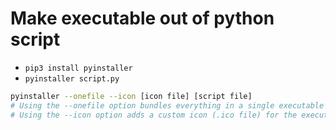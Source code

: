 # Make executable out of python script

+ `pip3 install pyinstaller`
+ `pyinstaller script.py`

```bash
pyinstaller --onefile --icon [icon file] [script file]
# Using the --onefile option bundles everything in a single executable file instead of having a bunch of other files
# Using the --icon option adds a custom icon (.ico file) for the executable file
```
